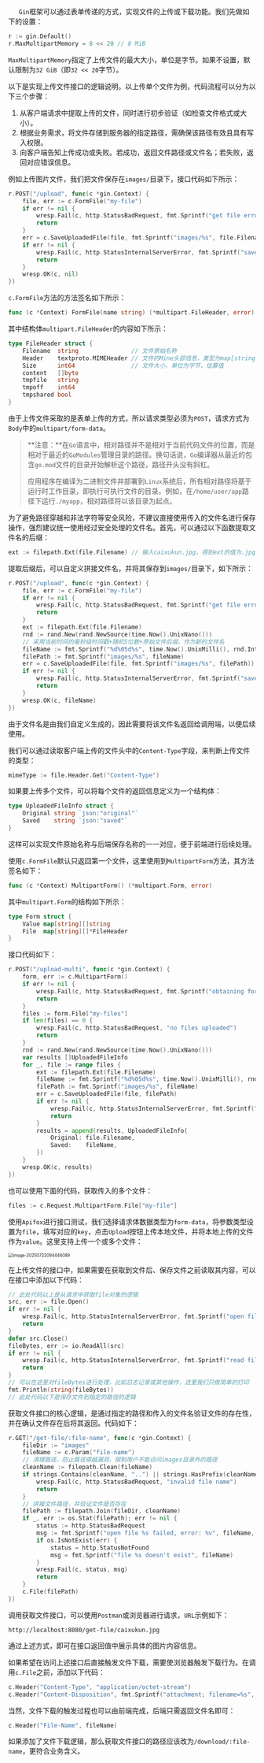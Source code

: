 `	Gin`框架可以通过表单传递的方式，实现文件的上传或下载功能。我们先做如下的设置：

```go
r := gin.Default()
r.MaxMultipartMemory = 8 << 20 // 8 MiB
```

`MaxMultipartMemory`指定了上传文件的最大大小，单位是字节。如果不设置，默认限制为`32 GiB`（即`32 << 20`字节）。

以下是实现上传文件接口的逻辑说明。以上传单个文件为例，代码流程可以分为以下三个步骤：

1. 从客户端请求中提取上传的文件，同时进行初步验证（如检查文件格式或大小）。
2. 根据业务需求，将文件存储到服务器的指定路径，需确保该路径有效且具有写入权限。
3. 向客户端告知上传成功或失败。若成功，返回文件路径或文件名；若失败，返回对应错误信息。

例如上传图片文件，我们把文件保存在`images/`目录下，接口代码如下所示：

```go
r.POST("/upload", func(c *gin.Context) {
    file, err := c.FormFile("my-file")
    if err != nil {
        wresp.Fail(c, http.StatusBadRequest, fmt.Sprintf("get file error: %v", err))
        return
    }
    err = c.SaveUploadedFile(file, fmt.Sprintf("images/%s", file.Filename))
    if err != nil {
        wresp.Fail(c, http.StatusInternalServerError, fmt.Sprintf("save file error: %v", err))
        return
    }
    wresp.OK(c, nil)
})
```
`c.FormFile`方法的方法签名如下所示：

```go
func (c *Context) FormFile(name string) (*multipart.FileHeader, error)
```

其中结构体`multipart.FileHeader`的内容如下所示：

```go
type FileHeader struct {
	Filename  string               // 文件原始名称
	Header    textproto.MIMEHeader // 文件的Mine头部信息，类型为map[string][]string
	Size      int64                // 文件大小，单位为字节，估算值
	content   []byte
	tmpfile   string
	tmpoff    int64
	tmpshared bool
}
```

由于上传文件采取的是表单上传的方式，所以请求类型必须为`POST`，请求方式为`Body`中的`multipart/form-data`。

> **注意：**在`Go`语言中，相对路径并不是相对于当前代码文件的位置，而是相对于最近的`GoModules`管理目录的路径。换句话说，`Go`编译器从最近的包含`go.mod`文件的目录开始解析这个路径，路径开头没有斜杠。
>
> 应用程序在编译为二进制文件并部署到`Linux`系统后，所有相对路径将基于运行时工作目录，即执行可执行文件的目录。例如，在`/home/user/app`路径下运行`./myapp`，相对路径将以该目录为起点。

为了避免路径穿越和非法字符等安全风险，不建议直接使用传入的文件名进行保存操作，强烈建议统一使用经过安全处理的文件名。首先，可以通过以下函数提取文件名的后缀：

```go
ext := filepath.Ext(file.Filename) // 输入caixukun.jpg，得到ext的值为.jpg
```

提取后缀后，可以自定义拼接文件名，并将其保存到`images/`目录下，如下所示：

```go
r.POST("/upload", func(c *gin.Context) {
	file, err := c.FormFile("my-file")
	if err != nil {
		wresp.Fail(c, http.StatusBadRequest, fmt.Sprintf("get file error: %v", err))
		return
	}
	ext := filepath.Ext(file.Filename)
	rnd := rand.New(rand.NewSource(time.Now().UnixNano()))
    // 采用当前时间的毫秒级时间戳+随机5位数+原始文件后缀，作为新的文件名
	fileName := fmt.Sprintf("%d%05d%s", time.Now().UnixMilli(), rnd.Intn(100000), ext)
	filePath := fmt.Sprintf("images/%s", fileName)
	err = c.SaveUploadedFile(file, fmt.Sprintf("images/%s", filePath))
	if err != nil {
		wresp.Fail(c, http.StatusInternalServerError, fmt.Sprintf("save file error: %v", err))
		return
	}
	wresp.OK(c, fileName)
})
```

由于文件名是由我们自定义生成的，因此需要将该文件名返回给调用端，以便后续使用。

我们可以通过读取客户端上传的文件头中的`Content-Type`字段，来判断上传文件的类型：

```go
mimeType := file.Header.Get("Content-Type")
```

如果要上传多个文件，可以将每个文件的返回信息定义为一个结构体：

```go
type UploadedFileInfo struct {
	Original string `json:"original"`
	Saved    string `json:"saved"`
}
```

这样可以实现文件原始名称与后端保存名称的一一对应，便于前端进行后续处理。

使用`c.FormFile`默认只返回第一个文件，这里使用到`MultipartForm`方法，其方法签名如下：

```go
func (c *Context) MultipartForm() (*multipart.Form, error)
```

其中`multipart.Form`的结构如下所示：

```go
type Form struct {
	Value map[string][]string
	File  map[string][]*FileHeader
}
```

接口代码如下：

```go
r.POST("/upload-multi", func(c *gin.Context) {
    form, err := c.MultipartForm()
    if err != nil {
        wresp.Fail(c, http.StatusBadRequest, fmt.Sprintf("obtaining form error: %v", err))
        return
    }
    files := form.File["my-files"]
    if len(files) == 0 {
        wresp.Fail(c, http.StatusBadRequest, "no files uploaded")
        return
    }
    rnd := rand.New(rand.NewSource(time.Now().UnixNano()))
	var results []UploadedFileInfo
	for _, file := range files {
		ext := filepath.Ext(file.Filename)
		fileName := fmt.Sprintf("%d%05d%s", time.Now().UnixMilli(), rnd.Intn(100000), ext)
		filePath := fmt.Sprintf("images/%s", fileName)
		err = c.SaveUploadedFile(file, filePath)
		if err != nil {
			wresp.Fail(c, http.StatusInternalServerError, fmt.Sprintf("save file error: %v", err))
			return
		}
		results = append(results, UploadedFileInfo{
			Original: file.Filename,
			Saved:    fileName,
		})
	}
	wresp.OK(c, results)
})
```

也可以使用下面的代码，获取传入的多个文件：

```go
files := c.Request.MultipartForm.File["my-file"]
```

使用`Apifox`进行接口测试，我们选择请求体数据类型为`form-data`，将参数类型设置为`file`，填写对应的`key`，点击`Upload`按钮上传本地文件，并将本地上传的文件作为`value`。这里支持上传一个或多个文件：

<img src="image/image-20250722094446089.png" alt="image-20250722094446089" style="zoom:60%;" />

在上传文件的接口中，如果需要在获取到文件后、保存文件之前读取其内容，可以在接口中添加以下代码：

```go
// 此处代码以上是从请求中获取file对象的逻辑
src, err := file.Open()
if err != nil {
    wresp.Fail(c, http.StatusInternalServerError, fmt.Sprintf("open file error: %v", err))
	return
}
defer src.Close()
fileBytes, err := io.ReadAll(src)
if err != nil {
    wresp.Fail(c, http.StatusInternalServerError, fmt.Sprintf("read file error: %v", err))
	return
}
// 可以在这里对fileBytes进行处理，比如日志记录或其他操作，这里我们只做简单的打印
fmt.Println(string(fileBytes))
// 此处代码以下是保存文件到指定的路径的逻辑
```

获取文件接口的核心逻辑，是通过指定的路径和传入的文件名验证文件的存在性，并在确认文件存在后将其返回。代码如下：
```go
r.GET("/get-file/:file-name", func(c *gin.Context) {
	fileDir := "images"
	fileName := c.Param("file-name")
    // 清理路径，防止路径穿越漏洞，限制用户不能访问images目录外的路径
	cleanName := filepath.Clean(fileName)
	if strings.Contains(cleanName, "..") || strings.HasPrefix(cleanName, "/") {
		wresp.Fail(c, http.StatusBadRequest, "invalid file name")
		return
	}
    // 拼接文件路径，并验证文件是否存在
	filePath := filepath.Join(fileDir, cleanName)
	if _, err := os.Stat(filePath); err != nil {
		status := http.StatusBadRequest
		msg := fmt.Sprintf("open file %s failed, error: %v", fileName, err)
		if os.IsNotExist(err) {
			status = http.StatusNotFound
			msg = fmt.Sprintf("file %s doesn't exist", fileName)
		}
		wresp.Fail(c, status, msg)
		return
	}
	c.File(filePath)
})
```

调用获取文件接口，可以使用`Postman`或浏览器进行请求，`URL`示例如下：

```http
http://localhost:8080/get-file/caixukun.jpg
```

通过上述方式，即可在接口返回值中展示具体的图片内容信息。

如果希望在访问上述接口后直接触发文件下载，需要使浏览器触发下载行为。在调用`c.File`之前，添加以下代码：

```go
c.Header("Content-Type", "application/octet-stream")
c.Header("Content-Disposition", fmt.Sprintf("attachment; filename=%s", fileName))
```

当然，文件下载的触发过程也可以由前端完成，后端只需返回文件名即可：

```go
c.Header("File-Name", fileName)
```

如果添加了文件下载逻辑，那么获取文件接口的路径应该改为`/download/:file-name`，更符合业务含义。